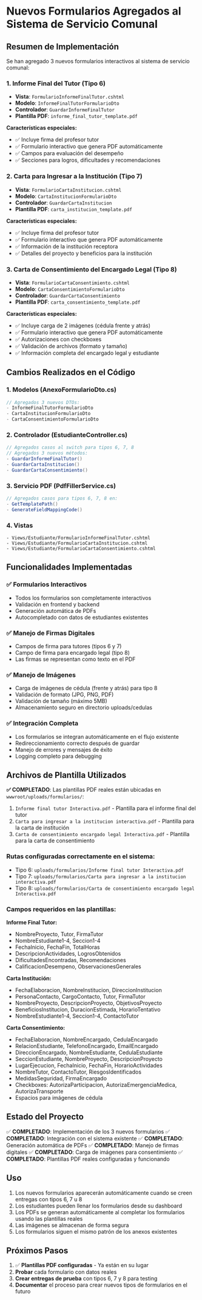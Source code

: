 # Nuevos Formularios Agregados al Sistema de Servicio Comunal

## Resumen de Implementación

Se han agregado 3 nuevos formularios interactivos al sistema de servicio comunal:

### 1. Informe Final del Tutor (Tipo 6)
- **Vista**: `FormularioInformeFinalTutor.cshtml`
- **Modelo**: `InformeFinalTutorFormularioDto`
- **Controlador**: `GuardarInformeFinalTutor`
- **Plantilla PDF**: `informe_final_tutor_template.pdf`

**Características especiales:**
- ✅ Incluye firma del profesor tutor
- ✅ Formulario interactivo que genera PDF automáticamente
- ✅ Campos para evaluación del desempeño
- ✅ Secciones para logros, dificultades y recomendaciones

### 2. Carta para Ingresar a la Institución (Tipo 7)
- **Vista**: `FormularioCartaInstitucion.cshtml`
- **Modelo**: `CartaInstitucionFormularioDto`
- **Controlador**: `GuardarCartaInstitucion`
- **Plantilla PDF**: `carta_institucion_template.pdf`

**Características especiales:**
- ✅ Incluye firma del profesor tutor
- ✅ Formulario interactivo que genera PDF automáticamente
- ✅ Información de la institución receptora
- ✅ Detalles del proyecto y beneficios para la institución

### 3. Carta de Consentimiento del Encargado Legal (Tipo 8)
- **Vista**: `FormularioCartaConsentimiento.cshtml`
- **Modelo**: `CartaConsentimientoFormularioDto`
- **Controlador**: `GuardarCartaConsentimiento`
- **Plantilla PDF**: `carta_consentimiento_template.pdf`

**Características especiales:**
- ✅ Incluye carga de 2 imágenes (cédula frente y atrás)
- ✅ Formulario interactivo que genera PDF automáticamente
- ✅ Autorizaciones con checkboxes
- ✅ Validación de archivos (formato y tamaño)
- ✅ Información completa del encargado legal y estudiante

## Cambios Realizados en el Código

### 1. Modelos (AnexoFormularioDto.cs)
```csharp
// Agregados 3 nuevos DTOs:
- InformeFinalTutorFormularioDto
- CartaInstitucionFormularioDto  
- CartaConsentimientoFormularioDto
```

### 2. Controlador (EstudianteController.cs)
```csharp
// Agregados casos al switch para tipos 6, 7, 8
// Agregados 3 nuevos métodos:
- GuardarInformeFinalTutor()
- GuardarCartaInstitucion()
- GuardarCartaConsentimiento()
```

### 3. Servicio PDF (PdfFillerService.cs)
```csharp
// Agregados casos para tipos 6, 7, 8 en:
- GetTemplatePath()
- GenerateFieldMappingCode()
```

### 4. Vistas
```
- Views/Estudiante/FormularioInformeFinalTutor.cshtml
- Views/Estudiante/FormularioCartaInstitucion.cshtml
- Views/Estudiante/FormularioCartaConsentimiento.cshtml
```

## Funcionalidades Implementadas

### ✅ Formularios Interactivos
- Todos los formularios son completamente interactivos
- Validación en frontend y backend
- Generación automática de PDFs
- Autocompletado con datos de estudiantes existentes

### ✅ Manejo de Firmas Digitales
- Campos de firma para tutores (tipos 6 y 7)
- Campo de firma para encargado legal (tipo 8)
- Las firmas se representan como texto en el PDF

### ✅ Manejo de Imágenes
- Carga de imágenes de cédula (frente y atrás) para tipo 8
- Validación de formato (JPG, PNG, PDF)
- Validación de tamaño (máximo 5MB)
- Almacenamiento seguro en directorio uploads/cedulas

### ✅ Integración Completa
- Los formularios se integran automáticamente en el flujo existente
- Redireccionamiento correcto después de guardar
- Manejo de errores y mensajes de éxito
- Logging completo para debugging

## Archivos de Plantilla Utilizados

**✅ COMPLETADO**: Las plantillas PDF reales están ubicadas en `wwwroot/uploads/formularios/`:

1. `Informe final tutor Interactiva.pdf` - Plantilla para el informe final del tutor
2. `Carta para ingresar a la institucion interactiva.pdf` - Plantilla para la carta de institución  
3. `Carta de consentimiento encargado legal Interactiva.pdf` - Plantilla para la carta de consentimiento

### Rutas configuradas correctamente en el sistema:
- Tipo 6: `uploads/formularios/Informe final tutor Interactiva.pdf`
- Tipo 7: `uploads/formularios/Carta para ingresar a la institucion interactiva.pdf`  
- Tipo 8: `uploads/formularios/Carta de consentimiento encargado legal Interactiva.pdf`

### Campos requeridos en las plantillas:

**Informe Final Tutor:**
- NombreProyecto, Tutor, FirmaTutor
- NombreEstudiante1-4, Seccion1-4
- FechaInicio, FechaFin, TotalHoras
- DescripcionActividades, LogrosObtenidos
- DificultadesEncontradas, Recomendaciones
- CalificacionDesempeno, ObservacionesGenerales

**Carta Institución:**
- FechaElaboracion, NombreInstitucion, DireccionInstitucion
- PersonaContacto, CargoContacto, Tutor, FirmaTutor
- NombreProyecto, DescripcionProyecto, ObjetivosProyecto
- BeneficiosInstitucion, DuracionEstimada, HorarioTentativo
- NombreEstudiante1-4, Seccion1-4, ContactoTutor

**Carta Consentimiento:**
- FechaElaboracion, NombreEncargado, CedulaEncargado
- RelacionEstudiante, TelefonoEncargado, EmailEncargado
- DireccionEncargado, NombreEstudiante, CedulaEstudiante
- SeccionEstudiante, NombreProyecto, DescripcionProyecto
- LugarEjecucion, FechaInicio, FechaFin, HorarioActividades
- NombreTutor, ContactoTutor, RiesgosIdentificados
- MedidasSeguridad, FirmaEncargado
- Checkboxes: AutorizaParticipacion, AutorizaEmergenciaMedica, AutorizaTransporte
- Espacios para imágenes de cédula

## Estado del Proyecto

✅ **COMPLETADO**: Implementación de los 3 nuevos formularios
✅ **COMPLETADO**: Integración con el sistema existente
✅ **COMPLETADO**: Generación automática de PDFs
✅ **COMPLETADO**: Manejo de firmas digitales
✅ **COMPLETADO**: Carga de imágenes para consentimiento
✅ **COMPLETADO**: Plantillas PDF reales configuradas y funcionando

## Uso

1. Los nuevos formularios aparecerán automáticamente cuando se creen entregas con tipos 6, 7 u 8
2. Los estudiantes pueden llenar los formularios desde su dashboard
3. Los PDFs se generan automáticamente al completar los formularios usando las plantillas reales
4. Las imágenes se almacenan de forma segura
5. Los formularios siguen el mismo patrón de los anexos existentes

## Próximos Pasos

1. ✅ **Plantillas PDF configuradas** - Ya están en su lugar
2. **Probar** cada formulario con datos reales
3. **Crear entregas de prueba** con tipos 6, 7 y 8 para testing
4. **Documentar** el proceso para crear nuevos tipos de formularios en el futuro
